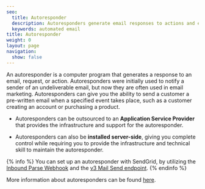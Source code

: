 ```yaml
---
seo:
  title: Autoresponder
  description: Autoresponders generate email responses to actions and events.
  keywords: automated email
title: Autoresponder
weight: 0
layout: page
navigation:
  show: false
---
```


An autoresponder is a computer program that generates a response to an email, request, or action. Autoresponders were initially used to notify a sender of an undeliverable email, but now they are often used in email marketing. Autoresponders can give you the ability to send a customer a pre-written email when a specified event takes place, such as a customer creating an account or purchasing a product.

- Autoresponders can be outsourced to an **Application Service Provider** that provides the infrastructure and support for the autoresponder.

- Autoresponders can also be **installed server-side**, giving you complete control while requiring you to provide the infrastructure and technical skill to maintain the autoresponder.

{% info %}
You can set up an autoresponder with SendGrid, by utilizing the [Inbound Parse Webhook]({{root_url}}/API_Reference/Webhooks/parse.html) and the [v3 Mail Send endpoint]({{root_url}}/API_Reference/Web_API_v3/Mail/overview.html).
{% endinfo %}

More information about autoresponders can be found [here](https://en.wikipedia.org/wiki/Autoresponder).
